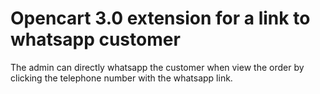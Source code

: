 # Opencart 3.0 extension for a link to whatsapp customer

The admin can directly whatsapp the customer when view the order by clicking the telephone number with the whatsapp link.

